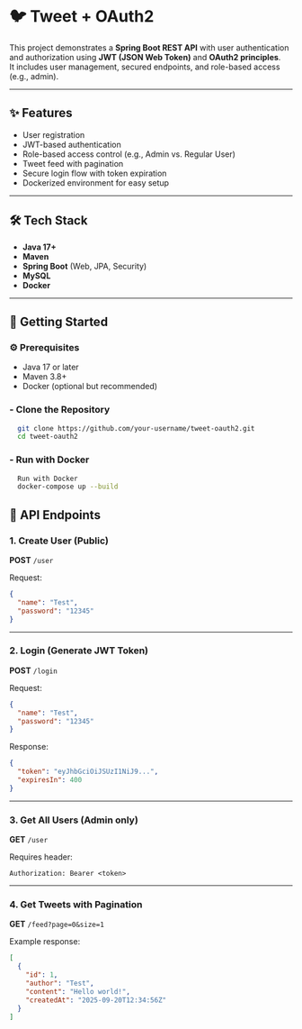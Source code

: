 # 🐦 Tweet + OAuth2

This project demonstrates a **Spring Boot REST API** with user authentication and authorization using **JWT (JSON Web Token)** and **OAuth2 principles**.  
It includes user management, secured endpoints, and role-based access (e.g., admin).

---

## ✨ Features

- User registration
- JWT-based authentication
- Role-based access control (e.g., Admin vs. Regular User)
- Tweet feed with pagination
- Secure login flow with token expiration
- Dockerized environment for easy setup

---

## 🛠 Tech Stack

- **Java 17+**
- **Maven**
- **Spring Boot** (Web, JPA, Security)
- **MySQL**
- **Docker**

---

## 🚀 Getting Started

### ⚙️ Prerequisites
- Java 17 or later
- Maven 3.8+
- Docker (optional but recommended)

### - Clone the Repository
```bash
  git clone https://github.com/your-username/tweet-oauth2.git
  cd tweet-oauth2
```
### - Run with Docker

```bash
  Run with Docker
  docker-compose up --build
```

## 🚪 API Endpoints

### 1. Create User (Public)

**POST** `/user`

Request:

```json
{
  "name": "Test",
  "password": "12345"
}
```

---

### 2. Login (Generate JWT Token)

**POST** `/login`

Request:

```json
{
  "name": "Test",
  "password": "12345"
}
```

Response:

```json
{
  "token": "eyJhbGciOiJSUzI1NiJ9...",
  "expiresIn": 400
}
```

---

### 3. Get All Users (Admin only)

**GET** `/user`

Requires header:

```
Authorization: Bearer <token>
```

---

### 4. Get Tweets with Pagination

**GET** `/feed?page=0&size=1`

Example response:

```json
[
  {
    "id": 1,
    "author": "Test",
    "content": "Hello world!",
    "createdAt": "2025-09-20T12:34:56Z"
  }
]
```
